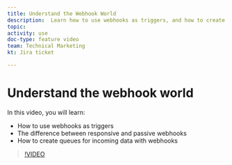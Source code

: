 ```yaml
---
title: Understand the Webhook World
description:  Learn how to use webhooks as triggers, and how to create queues for incoming data with webhooks, all in [!DNL Adobe Workfront Fusion].
topic: 
activity: use
doc-type: feature video
team: Technical Marketing
kt: Jira ticket 

---
```

# Understand the webhook world

In this video, you will learn:

* How to use webhooks as triggers
* The difference between responsive and passive webhooks
* How to create queues for incoming data with webhooks

>[!VIDEO](https://video.tv.adobe.com/v/335291/?quality=12)
